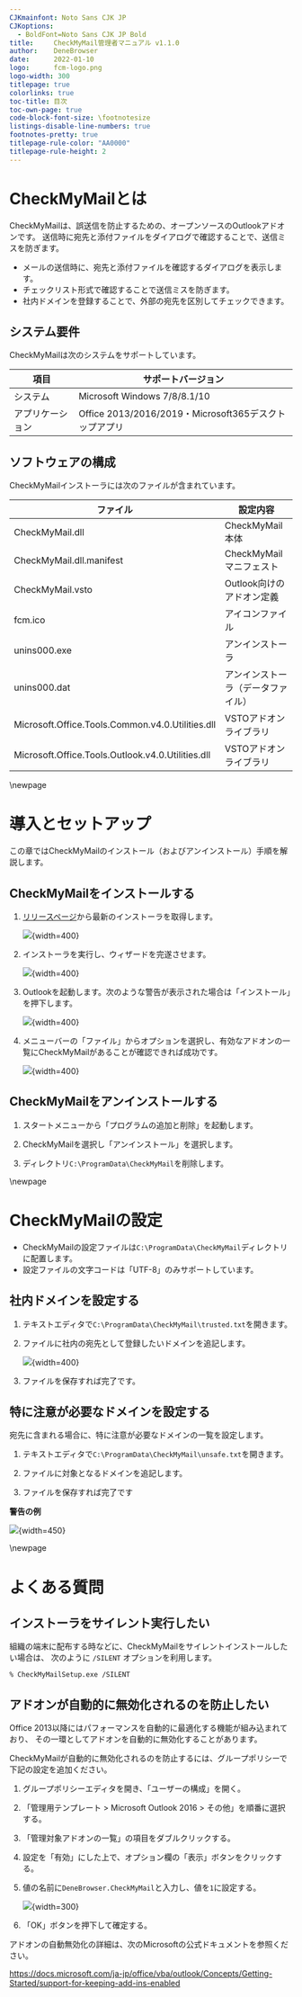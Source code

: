 ```yaml
---
CJKmainfont: Noto Sans CJK JP
CJKoptions:
  - BoldFont=Noto Sans CJK JP Bold
title:     CheckMyMail管理者マニュアル v1.1.0
author:    DeneBrowser
date:      2022-01-10
logo:      fcm-logo.png
logo-width: 300
titlepage: true
colorlinks: true
toc-title: 目次
toc-own-page: true
code-block-font-size: \footnotesize
listings-disable-line-numbers: true
footnotes-pretty: true
titlepage-rule-color: "AA0000"
titlepage-rule-height: 2
---
```


# CheckMyMailとは

CheckMyMailは、誤送信を防止するための、オープンソースのOutlookアドオンです。
送信時に宛先と添付ファイルをダイアログで確認することで、送信ミスを防ぎます。

 * メールの送信時に、宛先と添付ファイルを確認するダイアログを表示します。
 * チェックリスト形式で確認することで送信ミスを防ぎます。
 * 社内ドメインを登録することで、外部の宛先を区別してチェックできます。

## システム要件

CheckMyMailは次のシステムをサポートしています。

 | 項目             | サポートバージョン |
 | ---------------- | ------------------ |
 | システム         | Microsoft Windows 7/8/8.1/10 |
 | アプリケーション | Office 2013/2016/2019・Microsoft365デスクトップアプリ |

## ソフトウェアの構成

CheckMyMailインストーラには次のファイルが含まれています。

| ファイル                 |  設定内容                           |
| ------------------------ | ----------------------------------- |
| CheckMyMail.dll          | CheckMyMail本体                     |
| CheckMyMail.dll.manifest | CheckMyMailマニフェスト             |
| CheckMyMail.vsto         | Outlook向けのアドオン定義           |
| fcm.ico                  | アイコンファイル                    |
| unins000.exe             | アンインストーラ                    |
| unins000.dat             | アンインストーラ（データファイル）  |
| Microsoft.Office.Tools.Common.v4.0.Utilities.dll | VSTOアドオンライブラリ |
| Microsoft.Office.Tools.Outlook.v4.0.Utilities.dll | VSTOアドオンライブラリ |

\newpage

# 導入とセットアップ

この章ではCheckMyMailのインストール（およびアンインストール）手順を解説します。

## CheckMyMailをインストールする

1. [リリースページ](https://github.com/DeneBrowser/CheckMyMail/releases/)から最新のインストーラを取得します。

   ![](download.png){width=400}

2. インストーラを実行し、ウィザードを完遂させます。

   ![](installer.png){width=400}

3. Outlookを起動します。次のような警告が表示された場合は「インストール」を押下します。

   ![](warning.png){width=400}

4. メニューバーの「ファイル」からオプションを選択し、有効なアドオンの一覧にCheckMyMailがあることが確認できれば成功です。

   ![](option.png){width=400}

## CheckMyMailをアンインストールする

 1. スタートメニューから「プログラムの追加と削除」を起動します。

 2. CheckMyMailを選択し「アンインストール」を選択します。

 3. ディレクトリ`C:\ProgramData\CheckMyMail`を削除します。

\newpage

# CheckMyMailの設定

 * CheckMyMailの設定ファイルは`C:\ProgramData\CheckMyMail`ディレクトリに配置します。
 * 設定ファイルの文字コードは「UTF-8」のみサポートしています。

## 社内ドメインを設定する

 1. テキストエディタで`C:\ProgramData\CheckMyMail\trusted.txt`を開きます。

 2. ファイルに社内の宛先として登録したいドメインを追記します。

    ![](trusted.png){width=400}

 3. ファイルを保存すれば完了です。

## 特に注意が必要なドメインを設定する

宛先に含まれる場合に、特に注意が必要なドメインの一覧を設定します。

 1. テキストエディタで`C:\ProgramData\CheckMyMail\unsafe.txt`を開きます。

 2. ファイルに対象となるドメインを追記します。

 3. ファイルを保存すれば完了です

**警告の例**

![](unsafe.png){width=450}

\newpage

# よくある質問

## インストーラをサイレント実行したい

組織の端末に配布する時などに、CheckMyMailをサイレントインストールしたい場合は、
次のように `/SILENT` オプションを利用します。

```
% CheckMyMailSetup.exe /SILENT
```

## アドオンが自動的に無効化されるのを防止したい

Office 2013以降にはパフォーマンスを自動的に最適化する機能が組み込まれており、
その一環としてアドオンを自動的に無効化することがあります。

CheckMyMailが自動的に無効化されるのを防止するには、グループポリシーで下記の設定を追加ください。

 1. グループポリシーエディタを開き、「ユーザーの構成」を開く。

 2. 「管理用テンプレート > Microsoft Outlook 2016 > その他」を順番に選択する。

 3. 「管理対象アドオンの一覧」の項目をダブルクリックする。

 4. 設定を「有効」にした上で、オプション欄の「表示」ボタンをクリックする。

 5. 値の名前に`DeneBrowser.CheckMyMail`と入力し、値を`1`に設定する。

    ![](resiliency.png){width=300}

 6. 「OK」ボタンを押下して確定する。

アドオンの自動無効化の詳細は、次のMicrosoftの公式ドキュメントを参照ください。

https://docs.microsoft.com/ja-jp/office/vba/outlook/Concepts/Getting-Started/support-for-keeping-add-ins-enabled
